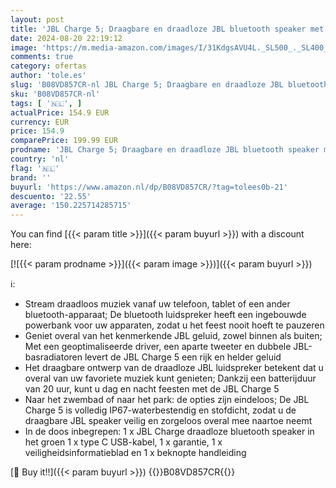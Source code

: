 ```yaml
---
layout: post
title: 'JBL Charge 5; Draagbare en draadloze JBL bluetooth speaker met diepe bas  IP67-waterbestendig en stofdicht  20 uur afspeeltijd  ingebouwde powerbank  in het groen'
date: 2024-08-20 22:19:12
image: 'https://m.media-amazon.com/images/I/31KdgsAVU4L._SL500_._SL400_.jpg'
comments: true
category: ofertas
author: 'tole.es'
slug: 'B08VD857CR-nl JBL Charge 5; Draagbare en draadloze JBL bluetooth speaker...'
sku: 'B08VD857CR-nl'
tags: [ '🇳🇱', ]
actualPrice: 154.9 EUR
currency: EUR
price: 154.9
comparePrice: 199.99 EUR
prodname: 'JBL Charge 5; Draagbare en draadloze JBL bluetooth speaker met diepe bas  IP67-waterbestendig en stofdicht  20 uur afspeeltijd  ingebouwde powerbank  in het groen'
country: 'nl'
flag: '🇳🇱'
brand: ''
buyurl: 'https://www.amazon.nl/dp/B08VD857CR/?tag=tolees0b-21'
descuento: '22.55'
average: '150.225714285715'
---
```


You can find [{{< param title >}}]({{< param buyurl >}}) with a discount here:

[![{{< param prodname >}}]({{< param image >}})]({{< param buyurl >}})

ℹ️:

- Stream draadloos muziek vanaf uw telefoon, tablet of een ander bluetooth-apparaat; De bluetooth luidspreker heeft een ingebouwde powerbank voor uw apparaten, zodat u het feest nooit hoeft te pauzeren
- Geniet overal van het kenmerkende JBL geluid, zowel binnen als buiten; Met een geoptimaliseerde driver, een aparte tweeter en dubbele JBL-basradiatoren levert de JBL Charge 5 een rijk en helder geluid
- Het draagbare ontwerp van de draadloze JBL luidspreker betekent dat u overal van uw favoriete muziek kunt genieten; Dankzij een batterijduur van 20 uur, kunt u dag en nacht feesten met de JBL Charge 5
- Naar het zwembad of naar het park: de opties zijn eindeloos; De JBL Charge 5 is volledig IP67-waterbestendig en stofdicht, zodat u de draagbare JBL speaker veilig en zorgeloos overal mee naartoe neemt
- In de doos inbegrepen: 1 x JBL Charge draadloze bluetooth speaker in het groen 1 x type C USB-kabel, 1 x garantie, 1 x veiligheidsinformatieblad en 1 x beknopte handleiding

[🛒 Buy it!!]({{< param buyurl >}})
{{<world>}}B08VD857CR{{</world>}}
